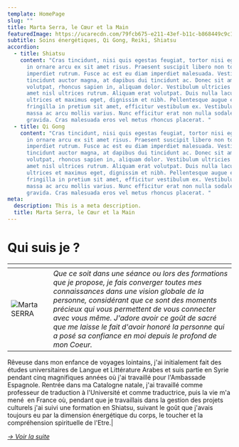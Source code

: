 ```yaml
---
template: HomePage
slug: ""
title: Marta Serra, le Cœur et la Main
featuredImage: https://ucarecdn.com/79fcb675-e211-43ef-b11c-b868449c9c1e/
subtitle: Soins énergétiques, Qi Gong, Reiki, Shiatsu
accordion:
  - title: Shiatsu
    content: "Cras tincidunt, nisi quis egestas feugiat, tortor nisi egestas lacus,
      in ornare arcu ex sit amet risus. Praesent suscipit libero non tortor
      imperdiet rutrum. Fusce ac est eu diam imperdiet malesuada. Vestibulum
      tincidunt auctor magna, at dapibus dui tincidunt ac. Donec sit amet neque
      volutpat, rhoncus sapien in, aliquam dolor. Vestibulum ultricies leo sit
      amet nisl ultrices rutrum. Aliquam erat volutpat. Duis nulla lacus,
      ultrices et maximus eget, dignissim et nibh. Pellentesque augue est,
      fringilla in pretium sit amet, efficitur vestibulum ex. Vestibulum id
      massa ac arcu mollis varius. Nunc efficitur erat non nulla sodales
      gravida. Cras malesuada eros vel metus rhoncus placerat. "
  - title: Qi Gong
    content: "Cras tincidunt, nisi quis egestas feugiat, tortor nisi egestas lacus,
      in ornare arcu ex sit amet risus. Praesent suscipit libero non tortor
      imperdiet rutrum. Fusce ac est eu diam imperdiet malesuada. Vestibulum
      tincidunt auctor magna, at dapibus dui tincidunt ac. Donec sit amet neque
      volutpat, rhoncus sapien in, aliquam dolor. Vestibulum ultricies leo sit
      amet nisl ultrices rutrum. Aliquam erat volutpat. Duis nulla lacus,
      ultrices et maximus eget, dignissim et nibh. Pellentesque augue est,
      fringilla in pretium sit amet, efficitur vestibulum ex. Vestibulum id
      massa ac arcu mollis varius. Nunc efficitur erat non nulla sodales
      gravida. Cras malesuada eros vel metus rhoncus placerat. "
meta:
  description: This is a meta description.
  title: Marta Serra, le Cœur et la Main
---
```

# Qui suis je ?

| <div style="width:50px; margin-left:25px;"></div>| |
| --- | ----------- |
| ![Marta SERRA](https://ucarecdn.com/d18ceabb-1ab7-4019-8ca7-df40c8347b53/-/preview/-/enhance/58/ "Marta SERRA")| *Que ce soit dans une séance ou lors des formations que je propose, je fais converger toutes mes connaissances dans une vision globale de la personne, considérant que ce sont des moments précieux qui vous permettent de vous connecter avec vous même. J'adore avoir ce goût de sacré que me laisse le fait d'avoir honoré la personne qui a posé sa confiance en moi depuis le profond de mon Coeur.*

Rêveuse dans mon enfance de voyages lointains, j'ai initialement fait des études universitaires de Langue et Littérature Arabes et suis partie en Syrie pendant cinq magnifiques années où j'ai travaillé pour l'Ambassade Espagnole. Rentrée dans ma Catalogne natale, j'ai travaillé comme professeur de traduction à l'Université et comme traductrice, puis la vie m'a mené  en France où, pendant que je travaillais dans la gestion des projets culturels j'ai suivi une formation en Shiatsu, suivant le goût que j'avais toujours eu par la dimension énergétique du corps, le toucher et la compréhension spirituelle de l'Etre.|

*[\-> Voir la suite](/marta-serra)*